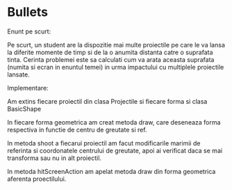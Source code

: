 Bullets
=======

  Enunt pe scurt:
  
  Pe scurt, un student are la dispozitie mai multe proiectile pe care le va lansa la diferite
  momente de timp si de la o anumita distanta catre o suprafata tinta. Cerinta problemei este
  sa calculati cum va arata aceasta suprafata (numita si ecran in enuntul temei) in urma impactului 
  cu multiplele proiectile lansate.
  
  Implementare:
  
  Am extins fiecare proiectil din clasa Projectile si fiecare forma si clasa BasicShape
	
In fiecare forma geometrica am creat metoda draw, care deseneaza forma respectiva in functie 
de centru de greutate si ref.
	
	
In metoda shoot a fiecarui proiectil am facut modificarile marimii de referinta si 
coordonatele centrului de greutate, apoi ai verificat daca se mai transforma sau nu in alt proiectil.
	
In metoda hitScreenAction am apelat metoda draw din forma geometrica aferenta proectilului.
